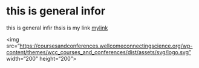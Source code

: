 # this is general infor
this is general infir
thsis is my link
[mylink](pasteurlhere)

<img src=“https://coursesandconferences.wellcomeconnectingscience.org/wp-content/themes/wcc_courses_and_conferences/dist/assets/svg/logo.svg” width=“200" height=“200”>

